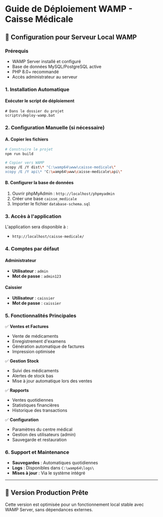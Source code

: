 
# Guide de Déploiement WAMP - Caisse Médicale

## 🚀 Configuration pour Serveur Local WAMP

### Prérequis
- WAMP Server installé et configuré
- Base de données MySQL/PostgreSQL active
- PHP 8.0+ recommandé
- Accès administrateur au serveur

### 1. Installation Automatique

#### Exécuter le script de déploiement
```batch
# Dans le dossier du projet
scripts\deploy-wamp.bat
```

### 2. Configuration Manuelle (si nécessaire)

#### A. Copier les fichiers
```bash
# Construire le projet
npm run build

# Copier vers WAMP
xcopy /E /Y dist\* "C:\wamp64\www\caisse-medicale\"
xcopy /E /Y api\* "C:\wamp64\www\caisse-medicale\api\"
```

#### B. Configurer la base de données
1. Ouvrir phpMyAdmin : `http://localhost/phpmyadmin`
2. Créer une base `caisse_medicale`
3. Importer le fichier `database-schema.sql`

### 3. Accès à l'application

L'application sera disponible à :
- `http://localhost/caisse-medicale/`

### 4. Comptes par défaut

#### Administrateur
- **Utilisateur** : `admin`
- **Mot de passe** : `admin123`

#### Caissier
- **Utilisateur** : `caissier`
- **Mot de passe** : `caissier`

### 5. Fonctionnalités Principales

✅ **Ventes et Factures**
- Vente de médicaments
- Enregistrement d'examens
- Génération automatique de factures
- Impression optimisée

✅ **Gestion Stock**
- Suivi des médicaments
- Alertes de stock bas
- Mise à jour automatique lors des ventes

✅ **Rapports**
- Ventes quotidiennes
- Statistiques financières
- Historique des transactions

✅ **Configuration**
- Paramètres du centre médical
- Gestion des utilisateurs (admin)
- Sauvegarde et restauration

### 6. Support et Maintenance

- **Sauvegardes** : Automatiques quotidiennes
- **Logs** : Disponibles dans `C:\wamp64\logs\`
- **Mises à jour** : Via le système intégré

---

## 🎯 Version Production Prête

Cette version est optimisée pour un fonctionnement local stable avec WAMP Server, sans dépendances externes.
